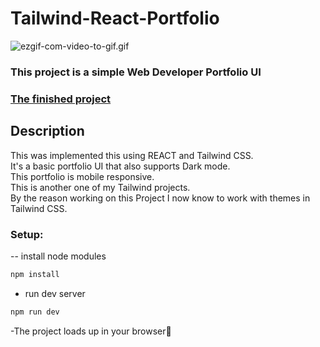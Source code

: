 # Tailwind-React-Portfolio

![ezgif-com-video-to-gif.gif](https://i.postimg.cc/wj2SfdsS/ezgif-com-video-to-gif.gif)

### This project is a simple Web Developer Portfolio UI

### [The finished project](https://tailwinid-portfolio.netlify.app/)

## Description

This was implemented this using REACT and Tailwind CSS.<br>It's a basic portfolio UI that also supports Dark mode.<br>This portfolio is mobile responsive.<br>This is another one of my Tailwind projects.<br>By the reason working on this Project I now know to work with themes in Tailwind CSS.

### Setup:

-- install node modules

```sh
npm install
```

- run dev server

```sh
npm run dev
```

-The project loads up in your browser🌟
